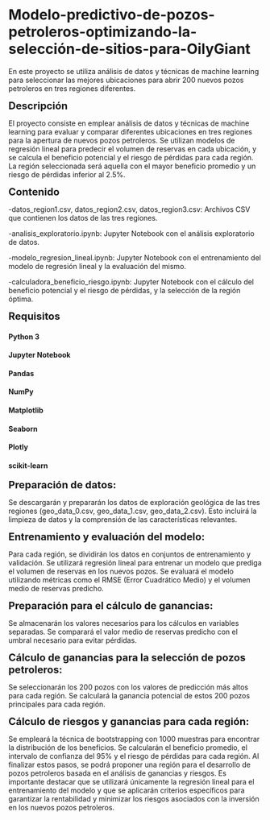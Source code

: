 # Modelo-predictivo-de-pozos-petroleros-optimizando-la-selección-de-sitios-para-OilyGiant
En este proyecto se utiliza análisis de datos y técnicas de machine learning para seleccionar las mejores ubicaciones para abrir 200 nuevos pozos petroleros en tres regiones diferentes.


**<span style="font-size:20px; font-weight:bold;">Descripción</span>**

El proyecto consiste en emplear análisis de datos y técnicas de machine learning para evaluar y comparar diferentes ubicaciones en tres regiones para la apertura de nuevos pozos petroleros. Se utilizan modelos de regresión lineal para predecir el volumen de reservas en cada ubicación, y se calcula el beneficio potencial y el riesgo de pérdidas para cada región. La región seleccionada será aquella con el mayor beneficio promedio y un riesgo de pérdidas inferior al 2.5%.

**<span style="font-size:20px; font-weight:bold;">Contenido</span>**

-datos_region1.csv, datos_region2.csv, datos_region3.csv: Archivos CSV que contienen los datos de las tres regiones.

-analisis_exploratorio.ipynb: Jupyter Notebook con el análisis exploratorio de datos.

-modelo_regresion_lineal.ipynb: Jupyter Notebook con el entrenamiento del modelo de regresión lineal y la evaluación del mismo.

-calculadora_beneficio_riesgo.ipynb: Jupyter Notebook con el cálculo del beneficio potencial y el riesgo de pérdidas, y la selección de la región óptima.

**<span style="font-size:20px; font-weight:bold;">Requisitos</span>**

#### Python 3
#### Jupyter Notebook
#### Pandas
#### NumPy
#### Matplotlib
#### Seaborn
#### Plotly
#### scikit-learn

**<span style="font-size:20px; font-weight:bold;">Preparación de datos:</span>**

Se descargarán y prepararán los datos de exploración geológica de las tres regiones (geo_data_0.csv, geo_data_1.csv, geo_data_2.csv). Esto incluirá la limpieza de datos y la comprensión de las características relevantes.

**<span style="font-size:20px; font-weight:bold;">Entrenamiento y evaluación del modelo:</span>**

Para cada región, se dividirán los datos en conjuntos de entrenamiento y validación.
Se utilizará regresión lineal para entrenar un modelo que prediga el volumen de reservas en los nuevos pozos.
Se evaluará el modelo utilizando métricas como el RMSE (Error Cuadrático Medio) y el volumen medio de reservas predicho.

**<span style="font-size:20px; font-weight:bold;">Preparación para el cálculo de ganancias:</span>**

Se almacenarán los valores necesarios para los cálculos en variables separadas.
Se comparará el valor medio de reservas predicho con el umbral necesario para evitar pérdidas.

**<span style="font-size:20px; font-weight:bold;">Cálculo de ganancias para la selección de pozos petroleros:</span>**

Se seleccionarán los 200 pozos con los valores de predicción más altos para cada región.
Se calculará la ganancia potencial de estos 200 pozos principales para cada región.

**<span style="font-size:20px; font-weight:bold;">Cálculo de riesgos y ganancias para cada región:</span>**

Se empleará la técnica de bootstrapping con 1000 muestras para encontrar la distribución de los beneficios.
Se calcularán el beneficio promedio, el intervalo de confianza del 95% y el riesgo de pérdidas para cada región.
Al finalizar estos pasos, se podrá proponer una región para el desarrollo de pozos petroleros basada en el análisis de ganancias y riesgos. Es importante destacar que se utilizará únicamente la regresión lineal para el entrenamiento del modelo y que se aplicarán criterios específicos para garantizar la rentabilidad y minimizar los riesgos asociados con la inversión en los nuevos pozos petroleros.



